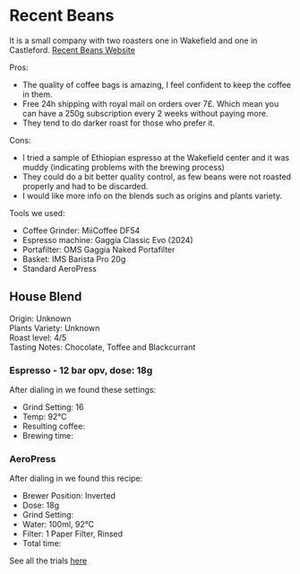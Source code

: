 # Recent Beans

It is a small company with two roasters one in Wakefield and one in Castleford. [Recent Beans Website](https://www.recentbeans.com)  

Pros:

* The quality of coffee bags is amazing, I feel confident to keep the coffee in them.
* Free 24h shipping with royal mail on orders over 7£. Which mean you can have a 250g subscription every 2 weeks without paying more.
* They tend to do darker roast for those who prefer it.

Cons:

* I tried a sample of Ethiopian espresso at the Wakefield center and it was muddy (indicating problems with the brewing process)
* They could do a bit better quality control, as few beans were not roasted properly and had to be discarded.
* I would like more info on the blends such as origins and plants variety.


Tools we used:

* Coffee Grinder: MiiCoffee DF54
* Espresso machine: Gaggia Classic Evo (2024)
* Portafilter: OMS Gaggia Naked Portafilter
* Basket: IMS Barista Pro 20g
* Standard AeroPress

## House Blend

Origin: Unknown  
Plants Variety: Unknown  
Roast level: 4/5  
Tasting Notes: Chocolate, Toffee and Blackcurrant  

### Espresso - 12 bar opv, dose: 18g⁠

After dialing in we found these settings:

* Grind Setting: 16
* Temp: 92°C
* Resulting coffee:
* Brewing time:

### AeroPress

After dialing in we found this recipe:

* Brewer Position: Inverted⁠
* Dose: 18g⁠
* Grind Setting:
* Water: 100ml, 92°C
* Filter: 1 Paper Filter, Rinsed⁠
* Total time:
  
See all the trials [here](./house-blend-trials.md)